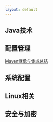 ```yaml
---
layout: default
---
```


## Java技术

## 配置管理
[Maven继承与集成总结](https://github.com/rongbino/blog/issues/1)
## 系统配置

## Linux相关

## 安全与加密

